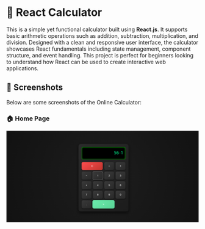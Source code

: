 # 🔢 React Calculator

This is a simple yet functional calculator built using **React.js**. It supports basic arithmetic operations such as addition, subtraction, multiplication, and division. Designed with a clean and responsive user interface, the calculator showcases React fundamentals including state management, component structure, and event handling. This project is perfect for beginners looking to understand how React can be used to create interactive web applications.
## 📸 Screenshots

Below are some screenshots of the Online Calculator:

### 🏠 Home Page
![Home Page](Images/Home.png)
